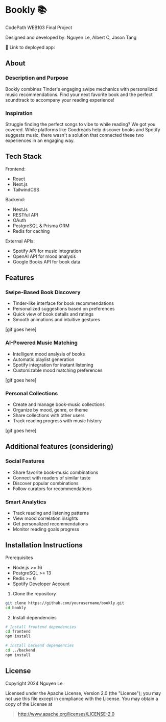 # Bookly 📚

CodePath WEB103 Final Project

Designed and developed by: Nguyen Le, Albert C, Jason Tang

🔗 Link to deployed app:

## About

### Description and Purpose

Bookly combines Tinder's engaging swipe mechanics with personalized music recommendations. Find your next favorite book and the perfect soundtrack to accompany your reading experience!

### Inspiration

Struggle finding the perfect songs to vibe to while reading? We got you covered. While platforms like Goodreads help discover books and Spotify suggests music, there wasn't a solution that connected these two experiences in an engaging way.

## Tech Stack

Frontend:

- React
- Next.js
- TailwindCSS

Backend:

- NestJs
- RESTful API
- OAuth
- PostgreSQL & Prisma ORM
- Redis for caching

External APIs:

- Spotify API for music integration
- OpenAI API for mood analysis
- Google Books API for book data

## Features

### Swipe-Based Book Discovery

- Tinder-like interface for book recommendations
- Personalized suggestions based on preferences
- Quick view of book details and ratings
- Smooth animations and intuitive gestures

[gif goes here]

### AI-Powered Music Matching

- Intelligent mood analysis of books
- Automatic playlist generation
- Spotify integration for instant listening
- Customizable mood matching preferences

[gif goes here]

### Personal Collections

- Create and manage book-music collections
- Organize by mood, genre, or theme
- Share collections with other users
- Track reading progress with music history

[gif goes here]

## Additional features (considering)

### Social Features

- Share favorite book-music combinations
- Connect with readers of similar taste
- Discover popular combinations
- Follow curators for recommendations

### Smart Analytics

- Track reading and listening patterns
- View mood correlation insights
- Get personalized recommendations
- Monitor reading goals progress

## Installation Instructions

Prerequisites

- Node.js >= 16
- PostgreSQL >= 13
- Redis >= 6
- Spotify Developer Account

1. Clone the repository

```bash
git clone https://github.com/yourusername/bookly.git
cd bookly
```

2. Install dependencies

```bash
# Install frontend dependencies
cd frontend
npm install

# Install backend dependencies
cd ../backend
npm install
```

## License

Copyright 2024 Nguyen Le

Licensed under the Apache License, Version 2.0 (the "License"); you may not use this file except in compliance with the License. You may obtain a copy of the License at

> http://www.apache.org/licenses/LICENSE-2.0